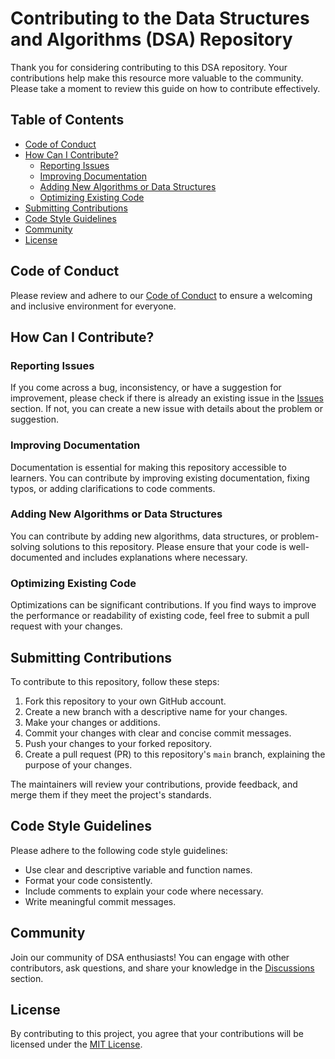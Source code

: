 # Contributing to the Data Structures and Algorithms (DSA) Repository

Thank you for considering contributing to this DSA repository. Your contributions help make this resource more valuable to the community. Please take a moment to review this guide on how to contribute effectively.

## Table of Contents

- [Code of Conduct](#code-of-conduct)
- [How Can I Contribute?](#how-can-i-contribute)
  - [Reporting Issues](#reporting-issues)
  - [Improving Documentation](#improving-documentation)
  - [Adding New Algorithms or Data Structures](#adding-new-algorithms-or-data-structures)
  - [Optimizing Existing Code](#optimizing-existing-code)
- [Submitting Contributions](#submitting-contributions)
- [Code Style Guidelines](#code-style-guidelines)
- [Community](#community)
- [License](#license)

## Code of Conduct

Please review and adhere to our [Code of Conduct](CODE_OF_CONDUCT.md) to ensure a welcoming and inclusive environment for everyone.

## How Can I Contribute?

### Reporting Issues

If you come across a bug, inconsistency, or have a suggestion for improvement, please check if there is already an existing issue in the [Issues](../../issues) section. If not, you can create a new issue with details about the problem or suggestion.

### Improving Documentation

Documentation is essential for making this repository accessible to learners. You can contribute by improving existing documentation, fixing typos, or adding clarifications to code comments.

### Adding New Algorithms or Data Structures

You can contribute by adding new algorithms, data structures, or problem-solving solutions to this repository. Please ensure that your code is well-documented and includes explanations where necessary.

### Optimizing Existing Code

Optimizations can be significant contributions. If you find ways to improve the performance or readability of existing code, feel free to submit a pull request with your changes.

## Submitting Contributions

To contribute to this repository, follow these steps:

1. Fork this repository to your own GitHub account.
2. Create a new branch with a descriptive name for your changes.
3. Make your changes or additions.
4. Commit your changes with clear and concise commit messages.
5. Push your changes to your forked repository.
6. Create a pull request (PR) to this repository's `main` branch, explaining the purpose of your changes.

The maintainers will review your contributions, provide feedback, and merge them if they meet the project's standards.

## Code Style Guidelines

Please adhere to the following code style guidelines:

- Use clear and descriptive variable and function names.
- Format your code consistently.
- Include comments to explain your code where necessary.
- Write meaningful commit messages.

## Community

Join our community of DSA enthusiasts! You can engage with other contributors, ask questions, and share your knowledge in the [Discussions](../../discussions) section.

## License

By contributing to this project, you agree that your contributions will be licensed under the [MIT License](LICENSE.md).
